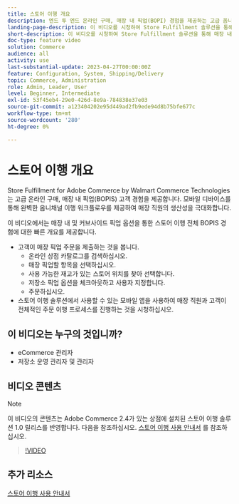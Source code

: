 ```yaml
---
title: 스토어 이행 개요
description: 엔드 투 엔드 온라인 구매, 매장 내 픽업(BOPI) 경험을 제공하는 고급 옴니채널 이행 솔루션인 Walmart Commerce Technologies의 Adobe Commerce 스토어 이행 기능에 대해 알아보십시오.
landing-page-description: 이 비디오를 시청하여 Store Fulfillment 솔루션을 통해 매장 내 및 매장 내 픽업 및 매장 직원에게 보다 효율적이고 모바일용으로 준비된 주문 처리 워크플로우를 제공하여 고객에게 매장 픽업 주문을 픽업, 스테이징 및 판매하는 방법에 대해 알아보십시오.
short-description: 이 비디오를 시청하여 Store Fulfillment 솔루션을 통해 매장 내 및 매장 내 픽업 및 매장 직원에게 보다 효율적이고 모바일용으로 준비된 주문 처리 워크플로우를 제공하여 고객에게 매장 픽업 주문을 픽업, 스테이징 및 판매하는 방법에 대해 알아보십시오.
doc-type: feature video
solution: Commerce
audience: all
activity: use
last-substantial-update: 2023-04-27T00:00:00Z
feature: Configuration, System, Shipping/Delivery
topic: Commerce, Administration
role: Admin, Leader, User
level: Beginner, Intermediate
exl-id: 53f45eb4-29e0-426d-8e9a-784838e37e03
source-git-commit: a123404202e95d449ad2fb9ede94d8b75bfe677c
workflow-type: tm+mt
source-wordcount: '280'
ht-degree: 0%

---
```


# 스토어 이행 개요

Store Fulfillment for Adobe Commerce by Walmart Commerce Technologies는 고급 온라인 구매, 매장 내 픽업(BOPIS) 고객 경험을 제공합니다. 모바일 디바이스를 통해 완벽한 옴니채널 이행 워크플로우를 제공하여 매장 직원의 생산성을 극대화합니다.

이 비디오에서는 매장 내 및 커브사이드 픽업 옵션을 통한 스토어 이행 전체 BOPIS 경험에 대한 빠른 개요를 제공합니다.

- 고객이 매장 픽업 주문을 제출하는 것을 봅니다.
   - 온라인 상점 카탈로그를 검색하십시오.
   - 매장 픽업할 항목을 선택하십시오.
   - 사용 가능한 재고가 있는 스토어 위치를 찾아 선택합니다.
   - 저장소 픽업 옵션을 체크아웃하고 사용자 지정합니다.
   - 주문하십시오.
- 스토어 이행 솔루션에서 사용할 수 있는 모바일 앱을 사용하여 매장 직원과 고객이 전체적인 주문 이행 프로세스를 진행하는 것을 시청하십시오.

## 이 비디오는 누구의 것입니까?

- eCommerce 관리자
- 저장소 운영 관리자 및 관리자

## 비디오 콘텐츠

>[!NOTE]
>
>이 비디오의 콘텐츠는 Adobe Commerce 2.4가 있는 상점에 설치된 스토어 이행 솔루션 1.0 릴리스를 반영합니다. 다음을 참조하십시오. [스토어 이행 사용 안내서](https://experienceleague.adobe.com/docs/commerce-merchant-services/store-fulfillment/introduction.html) 를 참조하십시오.

>[!VIDEO](https://video.tv.adobe.com/v/343653?quality=12&learn=on)

## 추가 리소스

[스토어 이행 사용 안내서](https://experienceleague.adobe.com/docs/commerce-merchant-services/store-fulfillment/introduction.html)
